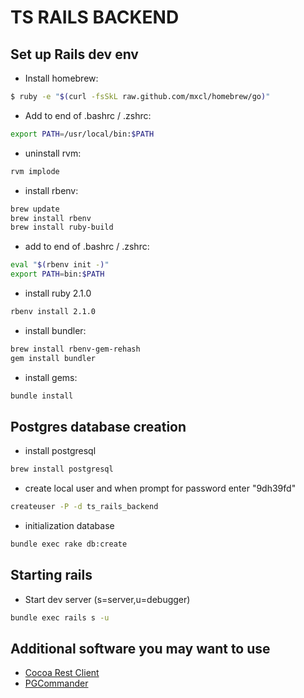 # TS RAILS BACKEND

## Set up Rails dev env

* Install homebrew:
```bash
$ ruby -e "$(curl -fsSkL raw.github.com/mxcl/homebrew/go)"
```
* Add to end of .bashrc / .zshrc:
```bash
export PATH=/usr/local/bin:$PATH
```
* uninstall rvm:
```bash
rvm implode
```
* install rbenv:
```bash
brew update
brew install rbenv
brew install ruby-build
```
* add to end of .bashrc / .zshrc:
```bash
eval "$(rbenv init -)"
export PATH=bin:$PATH
```
* install ruby 2.1.0
```bash
rbenv install 2.1.0
```

* install bundler:
```bash
brew install rbenv-gem-rehash
gem install bundler
```
* install gems:
```bash
bundle install
```

## Postgres database creation

* install postgresql
```bash
brew install postgresql	
```
* create local user and when prompt for password enter "9dh39fd"
```bash
createuser -P -d ts_rails_backend
```
* initialization database
```bash
bundle exec rake db:create
```

## Starting rails

* Start dev server (s=server,u=debugger)

```bash
bundle exec rails s -u
```

## Additional software you may want to use

* [Cocoa Rest Client](http://mmattozzi.github.io/cocoa-rest-client/)
* [PGCommander](https://eggerapps.at/pgcommander/)